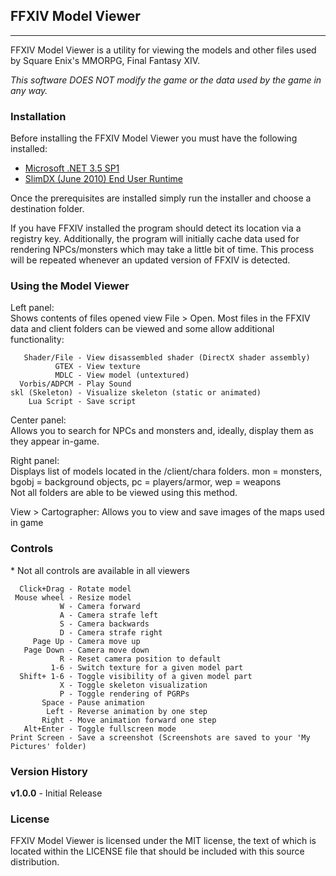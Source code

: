 ## FFXIV Model Viewer

---

FFXIV Model Viewer is a utility for viewing the models and other files used by Square Enix's MMORPG, Final Fantasy XIV.

*This software DOES NOT modify the game or the data used by the game in any way.*

### Installation

Before installing the FFXIV Model Viewer you must have the following installed:  

* [Microsoft .NET 3.5 SP1](http://www.microsoft.com/downloads/en/details.aspx?FamilyId=AB99342F-5D1A-413D-8319-81DA479AB0D7&displaylang=en "Microsoft .NET 3.5 SP1")
* [SlimDX (June 2010) End User Runtime](http://slimdx.org/download_june10.php "SlimDX (June 2010)")

Once the prerequisites are installed simply run the installer and choose a destination folder.

If you have FFXIV installed the program should detect its location via a registry key.  Additionally, the program will initially cache data used for rendering NPCs/monsters which may take a little bit of time.  This process will be repeated whenever an updated version of FFXIV is detected.

### Using the Model Viewer

Left panel:  
Shows contents of files opened view File > Open.  Most files in the FFXIV data and client folders can be viewed and some allow additional functionality:

       Shader/File - View disassembled shader (DirectX shader assembly)
              GTEX - View texture
              MDLC - View model (untextured)
      Vorbis/ADPCM - Play Sound
    skl (Skeleton) - Visualize skeleton (static or animated)
        Lua Script - Save script

Center panel:  
Allows you to search for NPCs and monsters and, ideally, display them as they appear in-game.

Right panel:  
Displays list of models located in the /client/chara folders.  mon = monsters, bgobj = background objects, pc = players/armor, wep = weapons  
Not all folders are able to be viewed using this method.

View > Cartographer:
Allows you to view and save images of the maps used in game

### Controls

\* Not all controls are available in all viewers

      Click+Drag - Rotate model
     Mouse wheel - Resize model
               W - Camera forward
               A - Camera strafe left
               S - Camera backwards
               D - Camera strafe right
         Page Up - Camera move up
       Page Down - Camera move down
               R - Reset camera position to default
             1-6 - Switch texture for a given model part
      Shift+ 1-6 - Toggle visibility of a given model part
               X - Toggle skeleton visualization
               P - Toggle rendering of PGRPs
           Space - Pause animation
            Left - Reverse animation by one step
           Right - Move animation forward one step
       Alt+Enter - Toggle fullscreen mode
    Print Screen - Save a screenshot (Screenshots are saved to your 'My Pictures' folder)

### Version History

__v1.0.0__ - Initial Release

### License

FFXIV Model Viewer is licensed under the MIT license, the text of which is located within the LICENSE file that should be included with this source distribution.